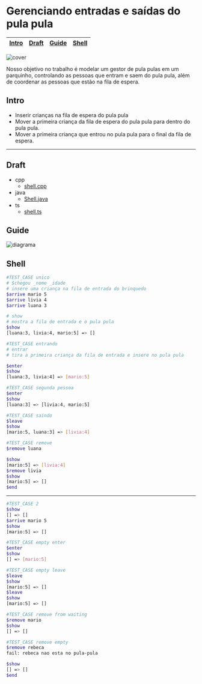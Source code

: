 # Gerenciando entradas e saídas do pula pula

<!-- toch -->
[Intro](#intro) | [Draft](#draft) | [Guide](#guide) | [Shell](#shell)
-- | -- | -- | --
<!-- toch -->

![cover](https://raw.githubusercontent.com/qxcodepoo/arcade/master/base/pula-pula/cover.jpg)

Nosso objetivo no trabalho é modelar um gestor de pula pulas em um parquinho, controlando as pessoas que entram e saem do pula pula, além de coordenar as pessoas que estão na fila de espera.

## Intro

- Inserir crianças na fila de espera do pula pula
- Mover a primeira criança da fila de espera do pula pula para dentro do pula pula.
- Mover a primeira criança que entrou no pula pula para o final da fila de espera.

***

## Draft

<!-- links .cache/draft -->
- cpp
  - [shell.cpp](https://github.com/qxcodepoo/arcade/blob/master/base/pula-pula/.cache/draft/cpp/shell.cpp)
- java
  - [Shell.java](https://github.com/qxcodepoo/arcade/blob/master/base/pula-pula/.cache/draft/java/Shell.java)
- ts
  - [shell.ts](https://github.com/qxcodepoo/arcade/blob/master/base/pula-pula/.cache/draft/ts/shell.ts)
<!-- links -->

## Guide

![diagrama](https://raw.githubusercontent.com/qxcodepoo/arcade/master/base/pula-pula/diagrama.png)


## Shell

```bash
#TEST_CASE unico
# $chegou _nome _idade
# insere uma criança na fila de entrada do brinquedo
$arrive mario 5
$arrive livia 4
$arrive luana 3

# show
# mostra a fila de entrada e o pula pula
$show
[luana:3, livia:4, mario:5] => []

#TEST_CASE entrando
# entrar
# tira a primeira criança da fila de entrada e insere no pula pula

$enter
$show
[luana:3, livia:4] => [mario:5]

#TEST_CASE segunda pessoa
$enter
$show
[luana:3] => [livia:4, mario:5]

#TEST_CASE saindo
$leave
$show
[mario:5, luana:3] => [livia:4]

#TEST_CASE remove
$remove luana

$show
[mario:5] => [livia:4]
$remove livia
$show
[mario:5] => []
$end
```

***

```bash
#TEST_CASE 2
$show
[] => []
$arrive mario 5
$show
[mario:5] => []

#TEST_CASE empty enter
$enter
$show
[] => [mario:5]

#TEST_CASE empty leave
$leave
$show
[mario:5] => []
$leave
$show
[mario:5] => []

#TEST_CASE remove from waiting
$remove mario
$show
[] => []

#TEST_CASE remove empty
$remove rebeca
fail: rebeca nao esta no pula-pula

$show
[] => []
$end
```

